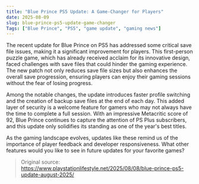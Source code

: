 ```yaml
---
title: "Blue Prince PS5 Update: A Game-Changer for Players"
date: 2025-08-09
slug: blue-prince-ps5-update-game-changer
Tags: ["Blue Prince", "PS5", "game update", "gaming news"]
---
```


The recent update for Blue Prince on PS5 has addressed some critical save file issues, making it a significant improvement for players. This first-person puzzle game, which has already received acclaim for its innovative design, faced challenges with save files that could hinder the gaming experience. The new patch not only reduces save file sizes but also enhances the overall save progression, ensuring players can enjoy their gaming sessions without the fear of losing progress.

Among the notable changes, the update introduces faster profile switching and the creation of backup save files at the end of each day. This added layer of security is a welcome feature for gamers who may not always have the time to complete a full session. With an impressive Metacritic score of 92, Blue Prince continues to capture the attention of PS Plus subscribers, and this update only solidifies its standing as one of the year's best titles.

As the gaming landscape evolves, updates like these remind us of the importance of player feedback and developer responsiveness. What other features would you like to see in future updates for your favorite games?
> Original source: https://www.playstationlifestyle.net/2025/08/08/blue-prince-ps5-update-august-2025/